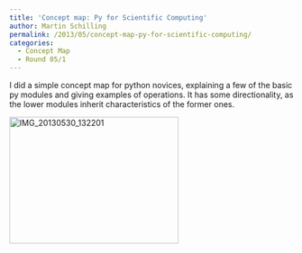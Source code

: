 ```yaml
---
title: 'Concept map: Py for Scientific Computing'
author: Martin Schilling
permalink: /2013/05/concept-map-py-for-scientific-computing/
categories:
  - Concept Map
  - Round 05/1
---
```

I did a simple concept map for python novices, explaining a few of the basic py modules and giving examples of operations. It has some directionality, as the lower modules inherit characteristics of the former ones.

[<img class="alignnone size-medium wp-image-2961" alt="IMG_20130530_132201" src="http://teaching.software-carpentry.org/wp-content/uploads/2013/05/IMG_20130530_132201-300x225.jpg" width="300" height="225" />][1]

 [1]: http://teaching.software-carpentry.org/wp-content/uploads/2013/05/IMG_20130530_132201.jpg
